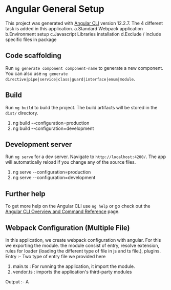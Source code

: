 # Angular General Setup

This project was generated with [Angular CLI](https://github.com/angular/angular-cli) version 12.2.7.
The 4 different task is added in this application.
a.Standard Webpack application
b.Environment setup
c.Javascript Libraries installation 
d.Exclude / include specific files in package

## Code scaffolding

Run `ng generate component component-name` to generate a new component. You can also use `ng generate directive|pipe|service|class|guard|interface|enum|module`.

## Build

Run `ng build` to build the project. The build artifacts will be stored in the `dist/` directory.
1) ng build --configuration=production
2) ng build --configuration=development

## Development server

Run `ng serve` for a dev server. Navigate to `http://localhost:4200/`. The app will automatically reload if you change any of the source files.
1) ng serve --configuration=production
2) ng serve --configuration=development

## Further help

To get more help on the Angular CLI use `ng help` or go check out the [Angular CLI Overview and Command Reference](https://angular.io/cli) page.

## Webpack Configuration (Multiple File)

In this application, we create webpack configuration with angular. For this we exporting the module.
the module consist of entry, resolve extension, rules for loader (loading the different type of file in js and ts file.), plugins.
 Entry :- Two type of entry file we provided here
 1. main.ts : For running the application, it import the module.
 2. vendor.ts : imports the application's third-party modules

 Output :-
 A
